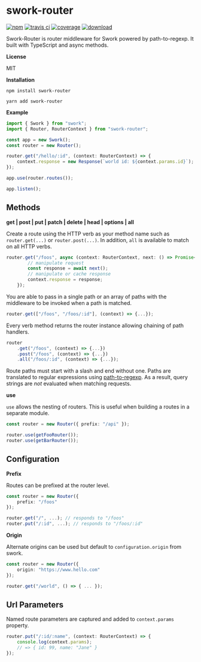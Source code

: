 # swork-router

[![npm](https://img.shields.io/npm/v/swork-router)](https://www.npmjs.com/package/swork-router) [![travis ci](https://travis-ci.org/justin-lee-collins/swork-router.svg?branch=master)](https://travis-ci.org/justin-lee-collins/swork-router.svg?branch=master) [![coverage](https://img.shields.io/coveralls/github/justin-lee-collins/swork-router)](https://img.shields.io/coveralls/github/justin-lee-collins/swork-router) [![download](https://img.shields.io/npm/dw/swork-router)](https://img.shields.io/npm/dw/swork-router)

Swork-Router is router middleware for Swork powered by path-to-regexp. It built with TypeScript and async methods.

**License** 

MIT

**Installation**

`npm install swork-router`

`yarn add swork-router`

**Example**

```ts
import { Swork } from "swork";
import { Router, RouterContext } from "swork-router";

const app = new Swork();
const router = new Router();

router.get("/hello/:id", (context: RouterContext) => {
    context.response = new Response(`world id: ${context.params.id}`);
});

app.use(router.routes());

app.listen();
```

## Methods

**get | post | put | patch | delete | head | options | all**

Create a route using the HTTP verb as your method name such as `router.get(...)` or `router.post(...)`. In addition, `all` is available to match on all HTTP verbs.

```ts
router.get("/foos", async (context: RouterContext, next: () => Promise<void>) => {
        // manipulate request
        const response = await next();
        // manipulate or cache response
        context.response = response;
    });
```

You are able to pass in a single path or an array of paths with the middleware to be invoked when a path is matched.

```ts
router.get(["/foos", "/foos/:id"], (context) => {...});
```

Every verb method returns the router instance allowing chaining of path handlers.

```ts
router
    .get("/foos", (context) => {...})
    .post("/foos", (context) => {...})
    .all("/foos/:id", (context) => {...});
```

Route paths must start with a slash and end without one. Paths are translated to regular expressions using [path-to-regexp](https://www.npmjs.com/package/path-to-regexp). As a result, query strings are *not* evaluated when matching requests.

**use**

`use` allows the nesting of routers. This is useful when building a routes in a separate module.

```ts
const router = new Router({ prefix: "/api" });

router.use(getFooRouter());
router.use(getBarRouter());
```

## Configuration

**Prefix**

Routes can be prefixed at the router level.

```ts
const router = new Router({
    prefix: "/foos"
});

router.get("/", ...); // responds to "/foos"
router.put("/:id", ...); // responds to "/foos/:id"
```

**Origin**

Alternate origins can be used but default to `configuration.origin` from swork.

```ts
const router = new Router({
    origin: "https://www.hello.com"
});

router.get("/world", () => { ... });
```

## Url Parameters

Named route parameters are captured and added to `context.params` property.

```ts
router.put("/:id/:name", (context: RouterContext) => {
    console.log(context.params);
    // => { id: 99, name: "Jane" }
});
```
